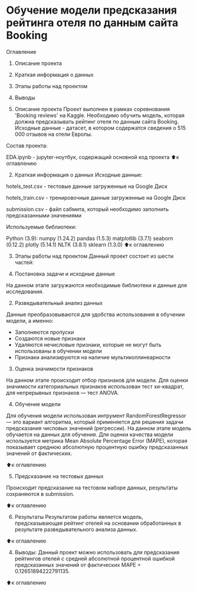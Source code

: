 # Обучение модели предсказания рейтинга отеля по данным сайта Booking

Оглавление
1. Описание проекта
2. Краткая информация о данных
3. Этапы работы над проектом
4. Выводы

1. Описание проекта
Проект выполнен в рамках соревнования 'Booking reviews' на Kaggle. Необходимо обучить модель, которая должна предсказывать рейтинг отеля по данным сайта Booking. Исходные данные - датасет, в котором содержатся сведения о 515 000 отзывов на отели Европы.

Состав проекта:

EDA.ipynb - jupyter-ноутбук, содержащий основной код проекта
⬆️к оглавлению

2. Краткая информация о данных
Исходные данные:

hotels_test.csv - тестовые данные загруженные на Google Диск

hotels_train.csv - тренировочные данные загруженные на Google Диск

submission.csv - файл сабмита, который необходимо заполнить предсказанными значениями

Используемые библиотеки:

Python (3.9):
numpy (1.24.2)
pandas (1.5.3)
matplotlib (3.7.1)
seaborn (0.12.2)
plotly (5.14.1)
NLTK (3.8.1)
sklearn (1.3.0)
⬆️к оглавлению

3. Этапы работы над проектом
Данный проект состоит из шести частей:

1. Постановка задачи и исходные данные

На данном этапе загружаются необходимые библиотеки и данные для исследования.

2. Разведывательный анализ данных

Данные преобразовываются для удобства использования в обучении модели, а именно:

* Заполняются пропуски
* Создаются новые признаки
* Удаляются нечисловые признаки, которые не могут быть использованы в обучении модели
* Признаки анализируются на наличие мультиколлинеарности
3. Оценка значимости признаков

На данном этапе происходит отбор признаков для модели. Для оценки значимости категориальных признаков использован тест хи-квадрат, для непрерывных признаков — тест ANOVA.

4. Обучение модели

Для обучения модели использован интрумент RandomForestRegressor — это вариант алгоритма, который применяется для решения задачи предсказания числовых значений (регрессии). На данном этапе модель обучается на данных для обучения. Для оценки качества модели используется метрика Mean Absolute Percentage Error (MAPE), которая показывает среднюю абсолютную процентную ошибку предсказанных значений от фактических.

⬆️к оглавлению

5. Предсказание на тестовых данных

Происходит предсказание на тестовом наборе данных, результаты сохраняются в submission.

⬆️к оглавлению

6. Результаты Результатом работы является модель, предсказывающая рейтинг отелей на основании обработанных в результате разведывательного анализа данных.

⬆️к оглавлению

4. Выводы:
Данный проект можно использовать для предсказания рейтингов отелей с средней абсолютной процентной ошибкой предсказанных значений от фактических MAPE = 0.12651894222791135.

⬆️к оглавлению
